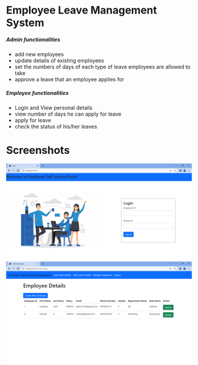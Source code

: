 # Employee Leave Management System
##### Admin functionalities
* add new employees
* update details of existing employees
* set the numbers of days of each type of leave employees are allowed to take
* approve a leave that an employee applies for

##### Employee functionalities
* Login and View personal details
* view number of days he can apply for leave 
* apply for leave
* check the status of his/her leaves

# Screenshots
 <div class="row">
    <img src="imagesEmployee/loginPage.png" alt="LoginPage" width="600">
 </div>
 <div class="row">  
    <img src="imagesEmployee/AdminOpening.png" alt="LoginPage" width="600">
 </div>     
 
